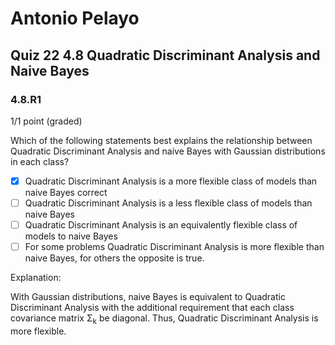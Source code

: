# Antonio Pelayo
## Quiz 22 4.8 Quadratic Discriminant Analysis and Naive Bayes
### 4.8.R1
1/1 point (graded)

Which of the following statements best explains the relationship between 
Quadratic Discriminant Analysis and naive Bayes with Gaussian distributions in 
each class?

- [x] Quadratic Discriminant Analysis is a more flexible class of models than naive Bayes correct
- [ ] Quadratic Discriminant Analysis is a less flexible class of models than naive Bayes
- [ ] Quadratic Discriminant Analysis is an equivalently flexible class of models to naive Bayes
- [ ] For some problems Quadratic Discriminant Analysis is more flexible than naive Bayes, for others the opposite is true.

Explanation:

With Gaussian distributions, naive Bayes is equivalent to Quadratic Discriminant 
Analysis with the additional requirement that each class covariance matrix Σ<sub>k</sub>
be diagonal. Thus, Quadratic Discriminant Analysis is more flexible.